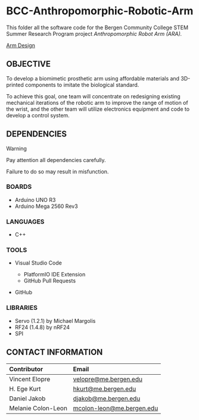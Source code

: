# BCC-Anthropomorphic-Robotic-Arm

This folder all the software code for the Bergen Community College STEM Summer Research Program project *Anthropomorphic Robot Arm (ARA).*

[Arm Design](https://raw.githubusercontent.com/vinelopre/BCC-Anthropomorphic-Robotic-Arm/main/assets/arm_design.png)

## OBJECTIVE

To develop a biomimetic prosthetic arm using affordable materials and 3D-printed components to imitate the biological standard.

To achieve this goal, one team will concentrate on redesigning existing mechanical iterations of the robotic arm to improve the range of motion of the wrist, and the other team will utilize electronics equipment and code to develop a control system.

## DEPENDENCIES

> [!warning]
>
> Pay attention all dependencies carefully.
>
> Failure to do so may result in misfunction.

### BOARDS

- Arduino UNO R3
- Arduino Mega 2560 Rev3

### LANGUAGES

- C++

### TOOLS

- Visual Studio Code
  - PlatformIO IDE Extension
  - GitHub Pull Requests

- GitHub

### LIBRARIES

- Servo (1.2.1) by Michael Margolis
- RF24 (1.4.8)  by nRF24
- SPI


## CONTACT INFORMATION

| Contributor        | Email                     |
| :----------------- | :------------------------ |
| Vincent Elopre     | velopre@me.bergen.edu     |
| H. Ege Kurt        | hkurt@me.bergen.edu       |
| Daniel Jakob       | djakob@me.bergen.edu      |
| Melanie Colon-Leon | mcolon-leon@me.bergen.edu |